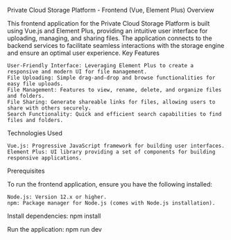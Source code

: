 Private Cloud Storage Platform - Frontend (Vue, Element Plus)
Overview

This frontend application for the Private Cloud Storage Platform is built using Vue.js and Element Plus, providing an intuitive user interface for uploading, managing, and sharing files. The application connects to the backend services to facilitate seamless interactions with the storage engine and ensure an optimal user experience.
Key Features

    User-Friendly Interface: Leveraging Element Plus to create a responsive and modern UI for file management.
    File Uploading: Simple drag-and-drop and browse functionalities for easy file uploads.
    File Management: Features to view, rename, delete, and organize files and folders.
    File Sharing: Generate shareable links for files, allowing users to share with others securely.
    Search Functionality: Quick and efficient search capabilities to find files and folders.

Technologies Used

    Vue.js: Progressive JavaScript framework for building user interfaces.
    Element Plus: UI library providing a set of components for building responsive applications.

Prerequisites

To run the frontend application, ensure you have the following installed:

    Node.js: Version 12.x or higher.
    npm: Package manager for Node.js (comes with Node.js installation).

Install dependencies: npm install

Run the application: npm run dev
